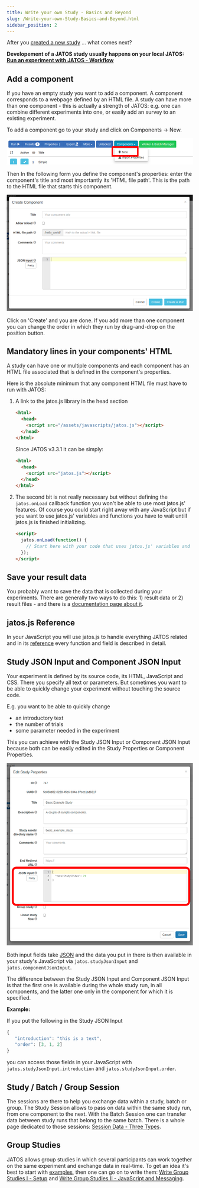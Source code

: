```yaml
---
title: Write your own Study - Basics and Beyond
slug: /Write-your-own-Study-Basics-and-Beyond.html
sidebar_position: 2
---
```


After you [created a new study](Create-a-new-study.html) ... what comes next?

**Developement of a JATOS study usually happens on your local JATOS: [Run an experiment with JATOS - Workflow](Run-an-experiment-with-JATOS-Workflow.html)**


## Add a component

If you have an empty study you want to add a component. A component corresponds to a webpage defined by an HTML file. A study can have more than one component - this is actually a strength of JATOS: e.g. one can combine different experiments into one, or easily add an survey to an existing experiment.

To add a component go to your study and click on Components -> New.

![New Component](/img/Screenshot_new-component.png)

Then In the following form you define the component's properties: enter the component's title and most importantly its 'HTML file path'. This is the path to the HTML file that starts this component.

![New Component](/img/Screenshot_new-component-properites.png)

Click on 'Create' and you are done. If you add more than one component you can change the order in which they run by drag-and-drop on the position button.


## Mandatory lines in your components' HTML

A study can have one or multiple components and each component has an HTML file associated that is defined in the component's properties.

Here is the absolute minimum that any component HTML file must have to run with JATOS:

1. A link to the jatos.js library in the head section

   ~~~ html
   <html>
     <head>
       <script src="/assets/javascripts/jatos.js"></script>
     </head>
   </html>   
   ~~~

   Since JATOS v3.3.1 it can be simply:

   ~~~ html
   <html>
     <head>
       <script src="jatos.js"></script>
     </head>
   </html>   
   ~~~

1. The second bit is not really necessary but without defining the `jatos.onLoad` callback function you won't be able to use most jatos.js' features. Of course you could start right away with any JavaScript but if you want to use jatos.js' variables and functions you have to wait untill jatos.js is finished initializing.

   ~~~ html
   <script>
     jatos.onLoad(function() {
       // Start here with your code that uses jatos.js' variables and functions
     });
   </script>   
   ~~~


## Save your result data

You probably want to save the data that is collected during your experiments. There are generally two ways to do this: 1) result data or 2) result files - and there is a [documentation page about it](Submit-and-upload-data-to-the-server.html).


## jatos.js Reference

In your JavaScript you will use jatos.js to handle everything JATOS related and in its [reference](jatos.js-Reference.html) every function and field is described in detail.


## Study JSON Input and Component JSON Input

Your experiment is defined by its source code, its HTML, JavaScript and CSS. There you specify all text or parameters. But sometimes you want to be able to quickly change your experiment without touching the source code.

E.g. you want to be able to quickly change
* an introductory text
* the number of trials
* some parameter needed in the experiment

This you can achieve with the Study JSON Input or Component JSON Input because both can be easily edited in the Study Properties or Component Properties.

![Study Properties / JSON input](/img/Screenshot_studyJsonInput.png)

Both input fields take [JSON](https://www.w3schools.com/whatis/whatis_json.asp) and the data you put in there is then available in your study's JavaScript via `jatos.studyJsonInput` and `jatos.componentJsonInput`.

The difference between the Study JSON Input and Component JSON Input is that the first one is available during the whole study run, in all components, and the latter one only in the component for which it is specified.

**Example:**

If you put the following in the Study JSON Input

```javascript
{
   "introduction": "this is a text",
   "order": [3, 1, 2]
}
```

you can access those fields in your JavaScript with `jatos.studyJsonInput.introduction` and `jatos.studyJsonInput.order`.


## Study / Batch / Group Session

The sessions are there to help you exchange data within a study, batch or group. The Study Session allows to pass on data within the same study run, from one component to the next. With the Batch Session one can transfer data between study runs that belong to the same batch. There is a whole page dedicated to those sessions: [Session Data - Three Types](/Session-Data-Three-Types.html).


## Group Studies

JATOS allows group studies in which several participants can work together on the same experiment and exchange data in real-time.
To get an idea it's best to start with [examples](Example-Group-Studies.html), then one can go on to write them: [Write Group Studies I - Setup](Write-Group-Studies-I-Setup.html) and [Write Group Studies II - JavaScript and Messaging](Write-Group-Studies-II-JavaScript-and-Messaging.html).
